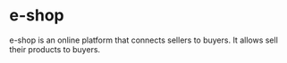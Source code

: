 # e-shop

e-shop is an online platform that connects sellers to buyers. It allows sell their products to buyers.

